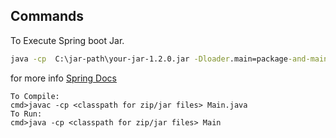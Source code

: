 ## Commands
To Execute Spring boot Jar.
```cmd
java -cp  C:\jar-path\your-jar-1.2.0.jar -Dloader.main=package-and-main class  -Dloader.path=external dependency jar path  org.springframework.boot.loader.PropertiesLauncher -Dspring.profiles.active=profile etc -default,test --spring.config.location=external properties file name
```
for more info [Spring Docs](https://docs.spring.io/spring-boot/docs/current/reference/html/spring-boot-features.html#boot-features-external-config)

```shell
To Compile:
cmd>javac -cp <classpath for zip/jar files> Main.java
To Run:
cmd>java -cp <classpath for zip/jar files> Main
```


